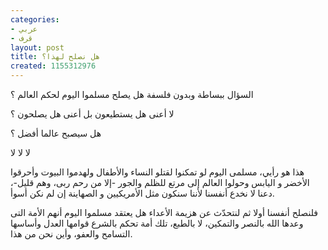 ```yaml
---
categories:
- عربي
- قرف
layout: post
title: هل نصلح لهذا؟
created: 1155312976
---
```

السؤال ببساطة وبدون فلسفة هل يصلح مسلموا اليوم لحكم العالم ؟

لا أعنى هل يستطيعون بل أعنى هل يصلحون ؟

هل سيصبح عالما أفضل ؟

لا لا لا

هذا هو رأيي، مسلمى اليوم لو تمكنوا لقتلو النساء والأطفال ولهدموا البيوت وأحرقوا الأخضر و اليابس  وحولوا العالم إلى مرتع للظلم والجور -إلا من رحم ربى، وهم قليل-، دعنا لا نخدع أنفسنا لأننا سنكون مثل الأمريكيين و الصهاينة إن لم نكن أسوأ.

فلنصلح أنفسنا أولا ثم لنتحدّث عن هزيمة الأعداء  هل يعتقد مسلموا اليوم أنهم الأمة التى وعدها الله بالنصر والتمكين، لا بالطبع، تلك أمة تحكم بالشرع قوامها العدل وأساسها التسامح والعفو، وأين نحن من هذا.

